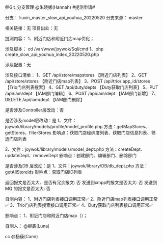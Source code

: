 @Git_分支管理  @朱晓娜(Hannah)  #提测申请# 

分支： liuxin_master_slow_api_youhua_20220520
分支来源： master

相关链接：无
项目出处：无

提测内容：
1、附近门店和附近门店map优化；

涉及脚本：
cd /var/www/joywok/Sql/cmd
1、php create_slow_api_youhua_index_20220520.php

涉及配置：无

涉及接口清单：
1、GET /api/store/mapstores 	【附近门店列表】
2、GET /api/store/stores 	【附近门店map列表】
3、POST /api/trio/:app_id/stores【Trio门店列表搜索】
4、GET /api/duty/depts 		【Duty获取门店列表】
5、PUT /api/iam/dept		【IAM部门编辑】
6、POST /api/iam/dept		【IAM部门新增】
7、DELETE /api/iam/dept		【IAM部门删除】

是否涉及Controller层改动：否

是否涉及model层改动：是
1、文件：joywok/library/models/profile/model_profile.php
方法：getMapStores、getStores、filterStores
影响点：获取门店经纬度列表、获取门店信息列表、筛选门店列表

2、文件：joywok/library/models/model_dept.php
方法：createDept、updateDept、removeDept
影响点：创建部门、编辑部门、删除部门

是否涉及DB 层改动：是
1、文件：joywok/library/DB/db_dept.php
方法：getAllStoreIds
影响点：获取门店ID列表

返回报文是否太大、是否有冗余报文: 否
发送到xmpp的报文是否太大: 否
发送到MQ 的报文是否太大: 否

自测内容：
1、附近门店列表接口调用正常✅
2、附近门店map列表接口调用正常✅
3、Trio门店列表搜索接口调用正常✅
4、Duty获取门店列表接口调用正常✅

影响点：
1、附近门店和附近门店map（）；

自测人： @柳鑫(Luna) 

cc @杨康(Conn) 